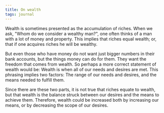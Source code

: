 ```yaml
---
title: On wealth
tags: journal
---
```


Wealth is sometimes presented as the accumulation of riches.  When we
ask, "Whom do we consider a wealthy man?", one often thinks of a man
with a lot of money and property.  This implies that riches equal
wealth; or, that if one acquires riches he will be wealthy.

But even those who have money do not want just bigger numbers in their
bank accounts, but the things money can do for them.  They want the
freedom that comes from wealth.  So perhaps a more correct statement of
wealth would be: Wealth is when all of our needs and desires are met.
This phrasing implies two factors: The range of our needs and desires,
and the means needed to fulfill them.

Since there are these two parts, it is not true that riches equate to
wealth, but that wealth is the balance struck between our desires and
the means to achieve them.  Therefore, wealth could be increased both by
increasing our means, or by decreasing the scope of our desires.


